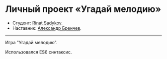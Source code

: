 

# Личный проект «Угадай мелодию»

* Студент: [Rinat Sadykov](https://up.htmlacademy.ru/ecmascript/4/user/98853).
* Наставник: [Александр Бренчев](https://htmlacademy.ru/profile/id59895).

---

Игра "Угадай мелодию".

Использовался ES6 синтаксис.
